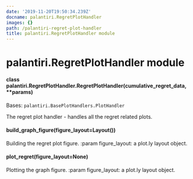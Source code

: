 ```yaml
---
date: '2019-11-20T19:50:34.239Z'
docname: palantiri.RegretPlotHandler
images: {}
path: /palantiri-regret-plot-handler
title: palantiri.RegretPlotHandler module
---
```


# palantiri.RegretPlotHandler module


#### class palantiri.RegretPlotHandler.RegretPlotHandler(cumulative_regret_data, \*\*params)
Bases: `palantiri.BasePlotHandlers.PlotHandler`

The regret plot handler - handles all the regret related plots.


#### build_graph_figure(figure_layout=Layout())
Building the regret plot figure.
:param figure_layout: a plot.ly layout object.


#### plot_regret(figure_layout=None)
Plotting the graph figure.
:param figure_layout: a plot.ly layout object.
